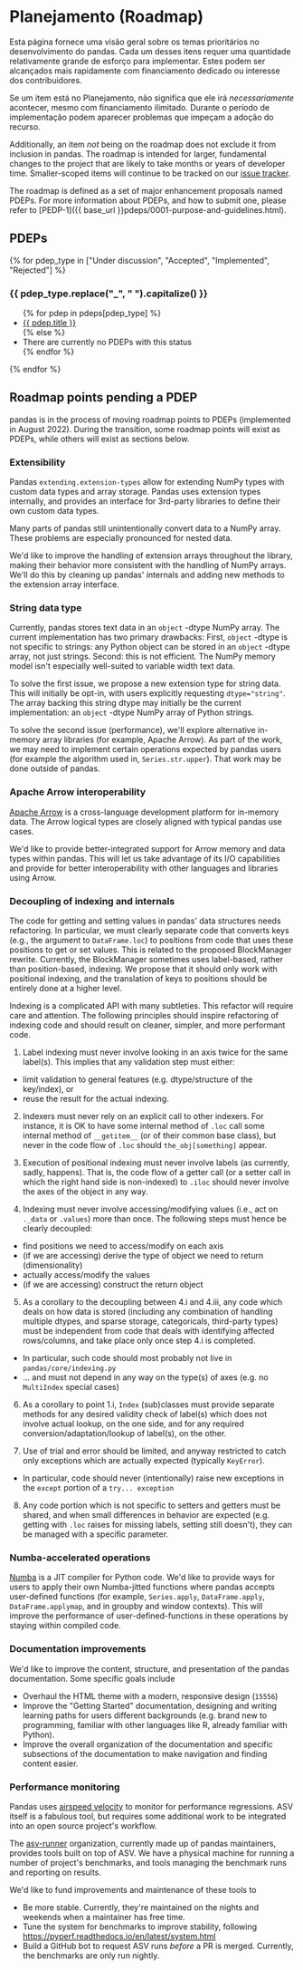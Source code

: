 # Planejamento (Roadmap)

Esta página fornece uma visão geral sobre os temas prioritários no desenvolvimento do pandas. Cada um desses itens requer uma quantidade relativamente grande de
esforço para implementar. Estes podem ser alcançados mais rapidamente com
financiamento dedicado ou interesse dos contribuidores.

Se um item está no Planejamento, não significa que ele irá _necessariamente_
acontecer, mesmo com financiamento ilimitado. Durante o período de implementação
podem aparecer problemas que impeçam a adoção do recurso.

Additionally, an item _not_ being on the roadmap does not exclude it
from inclusion in pandas. The roadmap is intended for larger,
fundamental changes to the project that are likely to take months or
years of developer time. Smaller-scoped items will continue to be
tracked on our [issue tracker](https://github.com/pandas-dev/pandas/issues).

The roadmap is defined as a set of major enhancement proposals named PDEPs.
For more information about PDEPs, and how to submit one, please refer to
[PEDP-1]({{ base_url }}pdeps/0001-purpose-and-guidelines.html).

## PDEPs

{% for pdep_type in ["Under discussion", "Accepted", "Implemented", "Rejected"] %}

<h3 id="pdeps-{{pdep_type}}">{{ pdep_type.replace("_", " ").capitalize() }}</h3>

<ul>
{% for pdep in pdeps[pdep_type] %}
    <li><a href="{% if not pdep.url.startswith("http") %}{{ base_url }}{% endif %}{{ pdep.url }}">{{ pdep.title }}</a></li>
{% else %}
    <li>There are currently no PDEPs with this status</li>
{% endfor %}
</ul>

{% endfor %}

## Roadmap points pending a PDEP

<div class="alert alert-warning" role="alert">
  pandas is in the process of moving roadmap points to PDEPs (implemented in
  August 2022). During the transition, some roadmap points will exist as PDEPs,
  while others will exist as sections below.
</div>

### Extensibility

Pandas `extending.extension-types` allow
for extending NumPy types with custom data types and array storage.
Pandas uses extension types internally, and provides an interface for
3rd-party libraries to define their own custom data types.

Many parts of pandas still unintentionally convert data to a NumPy
array. These problems are especially pronounced for nested data.

We'd like to improve the handling of extension arrays throughout the
library, making their behavior more consistent with the handling of
NumPy arrays. We'll do this by cleaning up pandas' internals and
adding new methods to the extension array interface.

### String data type

Currently, pandas stores text data in an `object` -dtype NumPy array.
The current implementation has two primary drawbacks: First, `object`
-dtype is not specific to strings: any Python object can be stored in an
`object` -dtype array, not just strings. Second: this is not efficient.
The NumPy memory model isn't especially well-suited to variable width
text data.

To solve the first issue, we propose a new extension type for string
data. This will initially be opt-in, with users explicitly requesting
`dtype="string"`. The array backing this string dtype may initially be
the current implementation: an `object` -dtype NumPy array of Python
strings.

To solve the second issue (performance), we'll explore alternative
in-memory array libraries (for example, Apache Arrow). As part of the
work, we may need to implement certain operations expected by pandas
users (for example the algorithm used in, `Series.str.upper`). That work
may be done outside of pandas.

### Apache Arrow interoperability

[Apache Arrow](https://arrow.apache.org) is a cross-language development
platform for in-memory data. The Arrow logical types are closely aligned
with typical pandas use cases.

We'd like to provide better-integrated support for Arrow memory and
data types within pandas. This will let us take advantage of its I/O
capabilities and provide for better interoperability with other
languages and libraries using Arrow.

### Decoupling of indexing and internals

The code for getting and setting values in pandas' data structures
needs refactoring. In particular, we must clearly separate code that
converts keys (e.g., the argument to `DataFrame.loc`) to positions from
code that uses these positions to get or set values. This is related to
the proposed BlockManager rewrite. Currently, the BlockManager sometimes
uses label-based, rather than position-based, indexing. We propose that
it should only work with positional indexing, and the translation of
keys to positions should be entirely done at a higher level.

Indexing is a complicated API with many subtleties. This refactor will require care
and attention. The following principles should inspire refactoring of indexing code and
should result on cleaner, simpler, and more performant code.

1. Label indexing must never involve looking in an axis twice for the same label(s).
   This implies that any validation step must either:

- limit validation to general features (e.g. dtype/structure of the key/index), or
- reuse the result for the actual indexing.

2. Indexers must never rely on an explicit call to other indexers.
   For instance, it is OK to have some internal method of `.loc` call some
   internal method of `__getitem__` (or of their common base class),
   but never in the code flow of `.loc` should `the_obj[something]` appear.

3. Execution of positional indexing must never involve labels (as currently, sadly, happens).
   That is, the code flow of a getter call (or a setter call in which the right hand side is non-indexed)
   to `.iloc` should never involve the axes of the object in any way.

4. Indexing must never involve accessing/modifying values (i.e., act on `._data` or `.values`) more than once.
   The following steps must hence be clearly decoupled:

- find positions we need to access/modify on each axis
- (if we are accessing) derive the type of object we need to return (dimensionality)
- actually access/modify the values
- (if we are accessing) construct the return object

5. As a corollary to the decoupling between 4.i and 4.iii, any code which deals on how data is stored
   (including any combination of handling multiple dtypes, and sparse storage, categoricals, third-party types)
   must be independent from code that deals with identifying affected rows/columns,
   and take place only once step 4.i is completed.

- In particular, such code should most probably not live in `pandas/core/indexing.py`
- ... and must not depend in any way on the type(s) of axes (e.g. no `MultiIndex` special cases)

6. As a corollary to point 1.i, `Index` (sub)classes must provide separate methods for any desired validity check of label(s) which does not involve actual lookup,
   on the one side, and for any required conversion/adaptation/lookup of label(s), on the other.

7. Use of trial and error should be limited, and anyway restricted to catch only exceptions
   which are actually expected (typically `KeyError`).

- In particular, code should never (intentionally) raise new exceptions in the `except` portion of a `try... exception`

8. Any code portion which is not specific to setters and getters must be shared,
   and when small differences in behavior are expected (e.g. getting with `.loc` raises for
   missing labels, setting still doesn't), they can be managed with a specific parameter.

### Numba-accelerated operations

[Numba](https://numba.pydata.org) is a JIT compiler for Python code.
We'd like to provide ways for users to apply their own Numba-jitted
functions where pandas accepts user-defined functions (for example,
`Series.apply`,
`DataFrame.apply`,
`DataFrame.applymap`, and in groupby and
window contexts). This will improve the performance of
user-defined-functions in these operations by staying within compiled
code.

### Documentation improvements

We'd like to improve the content, structure, and presentation of the
pandas documentation. Some specific goals include

- Overhaul the HTML theme with a modern, responsive design
  (`15556`)
- Improve the "Getting Started" documentation, designing and writing
  learning paths for users different backgrounds (e.g. brand new to
  programming, familiar with other languages like R, already familiar
  with Python).
- Improve the overall organization of the documentation and specific
  subsections of the documentation to make navigation and finding
  content easier.

### Performance monitoring

Pandas uses [airspeed velocity](https://asv.readthedocs.io/en/stable/)
to monitor for performance regressions. ASV itself is a fabulous tool,
but requires some additional work to be integrated into an open source
project's workflow.

The [asv-runner](https://github.com/asv-runner) organization, currently
made up of pandas maintainers, provides tools built on top of ASV. We
have a physical machine for running a number of project's benchmarks,
and tools managing the benchmark runs and reporting on results.

We'd like to fund improvements and maintenance of these tools to

- Be more stable. Currently, they're maintained on the nights and
  weekends when a maintainer has free time.
- Tune the system for benchmarks to improve stability, following
  <https://pyperf.readthedocs.io/en/latest/system.html>
- Build a GitHub bot to request ASV runs _before_ a PR is merged.
  Currently, the benchmarks are only run nightly.
